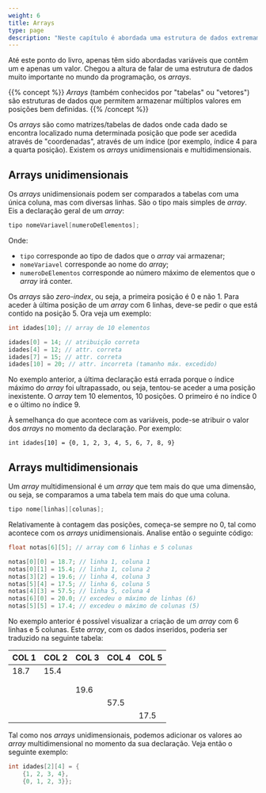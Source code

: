 ```yaml
---
weight: 6
title: Arrays
type: page
description: "Neste capítulo é abordada uma estrutura de dados extremamente importante, os arrays, que estão presentes em quase todas as linguagens de programação."
---
```


Até este ponto do livro, apenas têm sido abordadas variáveis que contêm um e apenas um valor. Chegou a altura de falar de uma estrutura de dados muito importante no mundo da programação, os *arrays*.

{{% concept %}}
*Arrays* (também conhecidos por "tabelas" ou "vetores") são estruturas de dados que permitem armazenar múltiplos valores em posições bem definidas.
{{% /concept %}}

Os *arrays* são como matrizes/tabelas de dados onde cada dado se encontra localizado numa determinada posição que pode ser acedida através de "coordenadas", através de um índice (por exemplo, índice 4 para a quarta posição). Existem os *arrays* unidimensionais e multidimensionais.

## Arrays unidimensionais

Os *arrays* unidimensionais podem ser comparados a tabelas com uma única coluna, mas com diversas linhas. São o tipo mais simples de *array*. Eis a declaração geral de um *array*:

```c
tipo nomeVariavel[numeroDeElementos];
```

Onde:

+ `tipo` corresponde ao tipo de dados que o *array* vai armazenar;
+ `nomeVariavel` corresponde ao nome do *array*;
+ `numeroDeElementos` corresponde ao número máximo de elementos que o *array* irá conter.

Os *arrays* são *zero-index*, ou seja, a primeira posição é 0 e não 1. Para aceder à última posição de um *array* com 6 linhas, deve-se pedir o que está contido na posição 5. Ora veja um exemplo:

```c
int idades[10]; // array de 10 elementos

idades[0] = 14; // atribuição correta
idades[4] = 12; // attr. correta
idades[7] = 15; // attr. correta
idades[10] = 20; // attr. incorreta (tamanho máx. excedido)
```

No exemplo anterior, a última declaração está errada porque o índice máximo do *array* foi ultrapassado, ou seja, tentou-se aceder a uma posição inexistente. O *array* tem 10 elementos, 10 posições. O primeiro é no índice 0 e o último no índice 9.

À semelhança do que acontece com as variáveis, pode-se atribuir o valor dos *arrays* no momento da declaração. Por exemplo:

```
int idades[10] = {0, 1, 2, 3, 4, 5, 6, 7, 8, 9}
```

## Arrays multidimensionais

Um *array* multidimensional é um *array* que tem mais do que uma dimensão, ou seja, se comparamos a uma tabela tem mais do que uma coluna.

```c
tipo nome[linhas][colunas];
```

Relativamente à contagem das posições, começa-se sempre no 0, tal como acontece com os *arrays* unidimensionais. Analise então o seguinte código:

```c
float notas[6][5]; // array com 6 linhas e 5 colunas

notas[0][0] = 18.7; // linha 1, coluna 1
notas[0][1] = 15.4; // linha 1, coluna 2
notas[3][2] = 19.6; // linha 4, coluna 3
notas[5][4] = 17.5; // linha 6, coluna 5
notas[4][3] = 57.5; // linha 5, coluna 4
notas[6][0] = 20.0; // excedeu o máximo de linhas (6)
notas[5][5] = 17.4; // excedeu o máximo de colunas (5)
```

No exemplo anterior é possível visualizar a criação de um *array* com 6 linhas e 5 colunas. Este *array*, com os dados inseridos, poderia ser traduzido na seguinte tabela:

| COL 1 | COL 2 | COL 3 | COL 4 | COL 5 |
|------|------|------|------|------|
| 18.7 | 15.4 |      |      |      |
|      |      |      |      |      |
|      |      |      |      |      |
|      |      | 19.6 |      |      |
|      |      |      | 57.5 |      |
|      |      |      |      | 17.5 |

Tal como nos *arrays* unidimensionais, podemos adicionar os valores ao *array* multidimensional no momento da sua declaração. Veja então o seguinte exemplo:

```c
int idades[2][4] = {
    {1, 2, 3, 4},
    {0, 1, 2, 3}};
```
